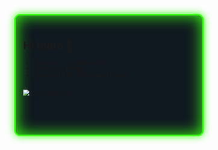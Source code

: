 <!-- Neonfarbener Rahmen mit HTML und CSS, alles linksbündig -->
<div style="border: 4px solid #39ff14; border-radius: 16px; box-shadow: 0 0 20px #39ff14, 0 0 40px #39ff14 inset; padding: 24px 20px; background: #101820;">

<h1>Hi there 👋</h1>

- 💫 programming mainly websites  
- 🔭 working on <b>Pyfight</b>  
- 🌱 learning <b>HTML, CSS, JS and Python</b>  

<br>

<!-- Social Badges -->
<a href="https://github.com/n-km">
  <img src="https://img.shields.io/github/followers/n-km?style=social" alt="GitHub Followers">
</a>


<br><br>

<!-- Fun Feature -->

<br>

<!-- Footer-Badges -->


</div>
